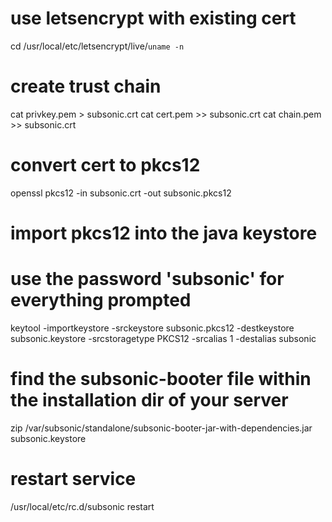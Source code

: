 # use letsencrypt with existing cert
cd /usr/local/etc/letsencrypt/live/`uname -n`
# create trust chain
cat privkey.pem > subsonic.crt
cat cert.pem >> subsonic.crt
cat chain.pem >> subsonic.crt
# convert cert to pkcs12
openssl pkcs12 -in subsonic.crt -out subsonic.pkcs12
# import pkcs12 into the java keystore
# use the password 'subsonic' for everything prompted
keytool -importkeystore -srckeystore subsonic.pkcs12 -destkeystore subsonic.keystore -srcstoragetype PKCS12 -srcalias 1 -destalias subsonic
# find the subsonic-booter file within the installation dir of your server
zip /var/subsonic/standalone/subsonic-booter-jar-with-dependencies.jar subsonic.keystore
# restart service
/usr/local/etc/rc.d/subsonic restart
